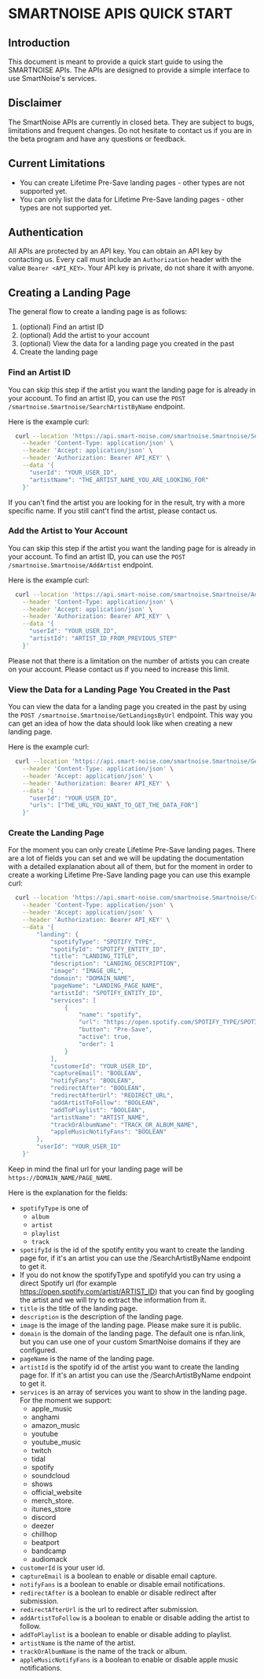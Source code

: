# SMARTNOISE APIS QUICK START

## Introduction

This document is meant to provide a quick start guide to using the SMARTNOISE APIs. The APIs are designed to provide a simple interface to use SmartNoise's services.

## Disclaimer

The SmartNoise APIs are currently in closed beta.
They are subject to bugs, limitations and frequent changes.
Do not hesitate to contact us if you are in the beta program and have any questions or feedback.

## Current Limitations

- You can create Lifetime Pre-Save landing pages - other types are not supported yet.
- You can only list the data for Lifetime Pre-Save landing pages - other types are not supported yet.

## Authentication

All APIs are protected by an API key. You can obtain an API key by contacting us.
Every call must include an `Authorization` header with the value `Bearer <API_KEY>`.
Your API key is private, do not share it with anyone.

## Creating a Landing Page

The general flow to create a landing page is as follows:

1. (optional) Find an artist ID
2. (optional) Add the artist to your account
3. (optional) View the data for a landing page you created in the past
4. Create the landing page

### Find an Artist ID

You can skip this step if the artist you want the landing page for is already in your account.
To find an artist ID, you can use the `POST /smartnoise.Smartnoise/SearchArtistByName` endpoint.

Here is the example curl:

```bash
  curl --location 'https://api.smart-noise.com/smartnoise.Smartnoise/SearchArtistByName' \
    --header 'Content-Type: application/json' \
    --header 'Accept: application/json' \
    --header 'Authorization: Bearer API_KEY' \
    --data '{
      "userId": "YOUR_USER_ID",
      "artistName": "THE_ARTIST_NAME_YOU_ARE_LOOKING_FOR"
    }'
```

If you can't find the artist you are looking for in the result, try with a more specific name.
If you still cant't find the artist, please contact us.

### Add the Artist to Your Account

You can skip this step if the artist you want the landing page for is already in your account.
To find an artist ID, you can use the `POST /smartnoise.Smartnoise/AddArtist` endpoint.

Here is the example curl:

```bash
  curl --location 'https://api.smart-noise.com/smartnoise.Smartnoise/AddArtist' \
    --header 'Content-Type: application/json' \
    --header 'Accept: application/json' \
    --header 'Authorization: Bearer API_KEY' \
    --data '{
      "userId": "YOUR_USER_ID",
      "artistId": "ARTIST_ID_FROM_PREVIOUS_STEP"
    }'
```

Please not that there is a limitation on the number of artists you can create on your account.
Please contact us if you need to increase this limit.

### View the Data for a Landing Page You Created in the Past

You can view the data for a landing page you created in the past by using the `POST /smartnoise.Smartnoise/GetLandingsByUrl` endpoint.
This way you can get an idea of how the data should look like when creating a new landing page.

Here is the example curl:

```bash
  curl --location 'https://api.smart-noise.com/smartnoise.Smartnoise/GetLandingsByUrl' \
    --header 'Content-Type: application/json' \
    --header 'Accept: application/json' \
    --header 'Authorization: Bearer API_KEY' \
    --data '{
      "userId": "YOUR_USER_ID",
      "urls": ["THE_URL_YOU_WANT_TO_GET_THE_DATA_FOR"]
    }'
```

### Create the Landing Page

For the moment you can only create Lifetime Pre-Save landing pages.
There are a lot of fields you can set and we will be updating the documentation with a detailed explanation about all of them, but for the moment in order to create a working Lifetime Pre-Save landing page you can use this example curl:

```bash
  curl --location 'https://api.smart-noise.com/smartnoise.Smartnoise/CreateLanding' \
    --header 'Content-Type: application/json' \
    --header 'Accept: application/json' \
    --header 'Authorization: Bearer API_KEY' \
    --data '{
        "landing": {
            "spotifyType": "SPOTIFY_TYPE",
            "spotifyId": "SPOTIFY_ENTITY_ID",
            "title": "LANDING_TITLE",
            "description": "LANDING_DESCRIPTION",
            "image": "IMAGE_URL",
            "domain": "DOMAIN_NAME",
            "pageName": "LANDING_PAGE_NAME",
            "artistId": "SPOTIFY_ENTITY_ID",
            "services": [
                {
                    "name": "spotify",
                    "url": "https://open.spotify.com/SPOTIFY_TYPE/SPOTIFY_ENTITY_ID",
                    "button": "Pre-Save",
                    "active": true,
                    "order": 1
                }
            ],
            "customerId": "YOUR_USER_ID",
            "captureEmail": "BOOLEAN",
            "notifyFans": "BOOLEAN",
            "redirectAfter": "BOOLEAN",
            "redirectAfterUrl": "REDIRECT_URL",
            "addArtistToFollow": "BOOLEAN",
            "addToPlaylist": "BOOLEAN",
            "artistName": "ARTIST_NAME",
            "trackOrAlbumName": "TRACK_OR_ALBUM_NAME",
            "appleMusicNotifyFans": "BOOLEAN"
        },
        "userId": "YOUR_USER_ID"
    }'
```

Keep in mind the final url for your landing page will be `https://DOMAIN_NAME/PAGE_NAME`.

Here is the explanation for the fields:

- `spotifyType` is one of
  - `album`
  - `artist`
  - `playlist`
  - `track`
- `spotifyId` is the id of the spotify entity you want to create the landing page for, if it's an artist you can use the /SearchArtistByName endpoint to get it.
- If you do not know the spotifyType and spotifyId you can try using a direct Spotify url (for example <https://open.spotify.com/artist/ARTIST_ID>) that you can find by googling the artist and we will try to extract the information from it.
- `title` is the title of the landing page.
- `description` is the description of the landing page.
- `image` is the image of the landing page. Please make sure it is public.
- `domain` is the domain of the landing page. The default one is nfan.link, but you can use one of your custom SmartNoise domains if they are configured.
- `pageName` is the name of the landing page.
- `artistId` is the spotify id of the artist you want to create the landing page for. If it's an artist you can use the /SearchArtistByName endpoint to get it.
- `services` is an array of services you want to show in the landing page. For the moment we support:
  - apple_music
  - anghami
  - amazon_music
  - youtube
  - youtube_music
  - twitch
  - tidal
  - spotify
  - soundcloud
  - shows
  - official_website
  - merch_store.
  - itunes_store
  - discord
  - deezer
  - chillhop
  - beatport
  - bandcamp
  - audiomack
- `customerId` is your user id.
- `captureEmail` is a boolean to enable or disable email capture.
- `notifyFans` is a boolean to enable or disable email notifications.
- `redirectAfter` is a boolean to enable or disable redirect after submission.
- `redirectAfterUrl` is the url to redirect after submission.
- `addArtistToFollow` is a boolean to enable or disable adding the artist to follow.
- `addToPlaylist` is a boolean to enable or disable adding to playlist.
- `artistName` is the name of the artist.
- `trackOrAlbumName` is the name of the track or album.
- `appleMusicNotifyFans` is a boolean to enable or disable apple music notifications.
